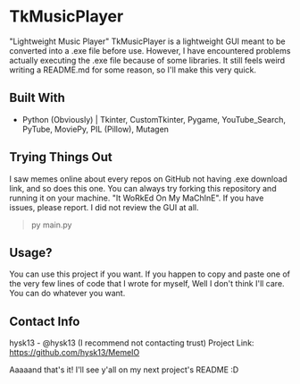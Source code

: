 # TkMusicPlayer
"Lightweight Music Player"
TkMusicPlayer is a lightweight GUI meant to be converted into a .exe file before use.
However, I have encountered problems actually executing the .exe file because of some libraries.
It still feels weird writing a README.md for some reason, so I'll make this very quick.

## Built With
- Python        (Obviously) | Tkinter, CustomTkinter, Pygame, YouTube_Search, PyTube, MoviePy, PIL (Pillow), Mutagen

## Trying Things Out
I saw memes online about every repos on GitHub not having .exe download link, and so does this one.
You can always try forking this repository and running it on your machine. "It WoRkEd On My MaChInE".
If you have issues, please report. I did not review the GUI at all.

> py main.py

## Usage?
You can use this project if you want. If you happen to copy and paste one of the very few lines of code that I wrote for myself,
Well I don't think I'll care. You can do whatever you want.

## Contact Info
hysk13 - @hysk13 (I recommend not contacting trust)
Project Link: https://github.com/hysk13/MemeIO

Aaaaand that's it! I'll see y'all on my next project's README :D